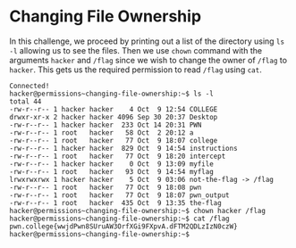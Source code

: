 # Changing File Ownership
In this challenge, we proceed by printing out a list of the directory using `ls -l` allowing us to see the files. Then we use `chown` command with the arguments `hacker` and `/flag` since we wish to change the owner of `/flag` to `hacker`.
This gets us the required permission to read `/flag` using `cat`.
```
Connected!
hacker@permissions~changing-file-ownership:~$ ls -l
total 44
-rw-r--r-- 1 hacker hacker    4 Oct  9 12:54 COLLEGE
drwxr-xr-x 2 hacker hacker 4096 Sep 30 20:37 Desktop
-rw-r--r-- 1 hacker hacker  233 Oct 14 20:31 PWN
-rw-r--r-- 1 root   hacker   58 Oct  2 20:12 a
-rw-r--r-- 1 root   hacker   77 Oct  9 18:07 college
-rw-r--r-- 1 hacker hacker  829 Oct  9 14:54 instructions
-rw-r--r-- 1 root   hacker   77 Oct  9 18:20 intercept
-rw-r--r-- 1 hacker hacker    0 Oct  9 13:09 myfile
-rw-r--r-- 1 root   hacker   93 Oct  9 14:54 myflag
lrwxrwxrwx 1 hacker hacker    5 Oct  9 03:06 not-the-flag -> /flag
-rw-r--r-- 1 root   hacker   77 Oct  9 18:08 pwn
-rw-r--r-- 1 root   hacker   77 Oct  9 18:07 pwn_output
-rw-r--r-- 1 root   hacker  435 Oct  9 13:35 the-flag
hacker@permissions~changing-file-ownership:~$ chown hacker /flag
hacker@permissions~changing-file-ownership:~$ cat /flag
pwn.college{wwjdPwn8SUruAW3OrfXGi9FXpvA.dFTM2QDLzIzN0czW}
hacker@permissions~changing-file-ownership:~$
```
